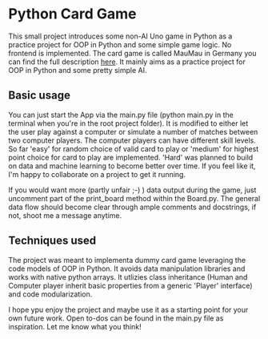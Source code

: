 # Python Card Game
This small project introduces some non-AI Uno game in Python as a practice project for OOP in Python and some simple game logic. No frontend is implemented. The card game is called MauMau in Germany you can find the full description [here](https://en.wikipedia.org/wiki/Mau-Mau_(card_game)). It mainly aims as a practice project for OOP in Python and some pretty simple AI.

## Basic usage
You can just start the App via the main.py file (python main.py in the terminal when you're in the root project folder). It is modified to either let the user play against a computer or simulate a number of matches between two computer players. The computer players can have different skill levels. So far 'easy' for random choice of valid card to play or 'medium' for highest point choice for card to play are implemented. 'Hard' was planned to build on data and machine learning to become better over time. If you feel like it, I'm happy to collaborate on a project to get it running.

If you would want more (partly unfair ;-) ) data output during the game, just uncomment part of the print_board method within the Board.py. The general data flow should become clear through ample comments and docstrings, if not, shoot me a message anytime.

## Techniques used
The project was meant to implementa dummy card game leveraging the code models of OOP in Python. It avoids data manipulation libraries and works with native python arrays. It utlizies class inheritance (Human and Computer player inherit basic properties from a generic 'Player' interface) and code modularization.

I hope ypu enjoy the project and maybe use it as a starting point for your own future work. Open to-dos can be found in the main.py file as inspiration. Let me know what you think!
